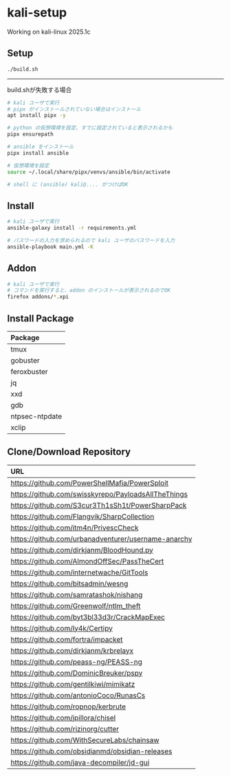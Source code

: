 # kali-setup
Working on kali-linux 2025.1c

## Setup
```bash
./build.sh
```

---
build.shが失敗する場合
```bash
# kali ユーザで実行
# pipx がインストールされていない場合はインストール
apt install pipx -y

# python の仮想環境を設定、すでに設定されていると表示されるかも
pipx ensurepath

# ansible をインストール
pipx install ansible

# 仮想環境を設定
source ~/.local/share/pipx/venvs/ansible/bin/activate

# shell に (ansible) kali@.... がつけばOK
```

## Install
```bash
# kali ユーザで実行
ansible-galaxy install -r requirements.yml

# パスワードの入力を求められるので kali ユーザのパスワードを入力
ansible-playbook main.yml -K
```

## Addon
```bash
# kali ユーザで実行
# コマンドを実行すると、addon のインストールが表示されるのでOK
firefox addons/*.xpi
```

## Install Package
| Package |
|:---|
| tmux |
| gobuster |
| feroxbuster |
| jq |
| xxd |
| gdb |
| ntpsec-ntpdate |
| xclip |

## Clone/Download Repository
| URL |
|:---|
| https://github.com/PowerShellMafia/PowerSploit |
| https://github.com/swisskyrepo/PayloadsAllTheThings |
| https://github.com/S3cur3Th1sSh1t/PowerSharpPack |
| https://github.com/Flangvik/SharpCollection |
| https://github.com/itm4n/PrivescCheck |
| https://github.com/urbanadventurer/username-anarchy |
| https://github.com/dirkjanm/BloodHound.py |
| https://github.com/AlmondOffSec/PassTheCert |
| https://github.com/internetwache/GitTools |
| https://github.com/bitsadmin/wesng |
| https://github.com/samratashok/nishang |
| https://github.com/Greenwolf/ntlm_theft |
| https://github.com/byt3bl33d3r/CrackMapExec |
| https://github.com/ly4k/Certipy |
| https://github.com/fortra/impacket |
| https://github.com/dirkjanm/krbrelayx |
| https://github.com/peass-ng/PEASS-ng |
| https://github.com/DominicBreuker/pspy |
| https://github.com/gentilkiwi/mimikatz |
| https://github.com/antonioCoco/RunasCs |
| https://github.com/ropnop/kerbrute |
| https://github.com/jpillora/chisel |
| https://github.com/rizinorg/cutter |
| https://github.com/WithSecureLabs/chainsaw |
| https://github.com/obsidianmd/obsidian-releases |
| https://github.com/java-decompiler/jd-gui |

